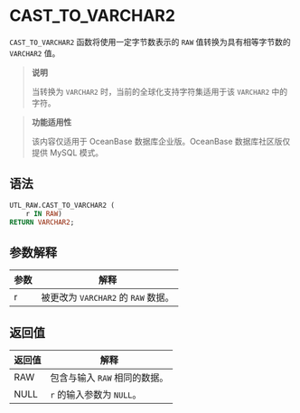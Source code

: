 # CAST_TO_VARCHAR2 

`CAST_TO_VARCHAR2` 函数将使用一定字节数表示的 `RAW` 值转换为具有相等字节数的 `VARCHAR2` 值。

>**说明**
>
>当转换为 `VARCHAR2` 时，当前的全球化支持字符集适用于该 `VARCHAR2` 中的字符。

>**功能适用性**
>
>该内容仅适用于 OceanBase 数据库企业版。OceanBase 数据库社区版仅提供 MySQL 模式。

## 语法 

```sql
UTL_RAW.CAST_TO_VARCHAR2 (
    r IN RAW) 
RETURN VARCHAR2;
```



## 参数解释 


| **参数** |         **解释**          |
|--------|-------------------------|
| r      | 被更改为 `VARCHAR2` 的 `RAW` 数据。 |



## 返回值 

| **返回值** |      **解释**      |
|---------|------------------|
| RAW     | 包含与输入 `RAW` 相同的数据。 |
| NULL    | `r` 的输入参数为 `NULL`。 |




